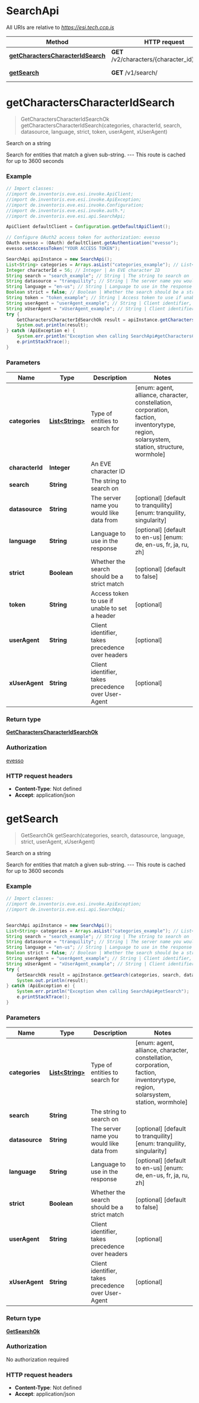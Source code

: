 # SearchApi

All URIs are relative to *https://esi.tech.ccp.is*

Method | HTTP request | Description
------------- | ------------- | -------------
[**getCharactersCharacterIdSearch**](SearchApi.md#getCharactersCharacterIdSearch) | **GET** /v2/characters/{character_id}/search/ | Search on a string
[**getSearch**](SearchApi.md#getSearch) | **GET** /v1/search/ | Search on a string


<a name="getCharactersCharacterIdSearch"></a>
# **getCharactersCharacterIdSearch**
> GetCharactersCharacterIdSearchOk getCharactersCharacterIdSearch(categories, characterId, search, datasource, language, strict, token, userAgent, xUserAgent)

Search on a string

Search for entities that match a given sub-string.  ---  This route is cached for up to 3600 seconds

### Example
```java
// Import classes:
//import de.inventoris.eve.esi.invoke.ApiClient;
//import de.inventoris.eve.esi.invoke.ApiException;
//import de.inventoris.eve.esi.invoke.Configuration;
//import de.inventoris.eve.esi.invoke.auth.*;
//import de.inventoris.eve.esi.api.SearchApi;

ApiClient defaultClient = Configuration.getDefaultApiClient();

// Configure OAuth2 access token for authorization: evesso
OAuth evesso = (OAuth) defaultClient.getAuthentication("evesso");
evesso.setAccessToken("YOUR ACCESS TOKEN");

SearchApi apiInstance = new SearchApi();
List<String> categories = Arrays.asList("categories_example"); // List<String> | Type of entities to search for
Integer characterId = 56; // Integer | An EVE character ID
String search = "search_example"; // String | The string to search on
String datasource = "tranquility"; // String | The server name you would like data from
String language = "en-us"; // String | Language to use in the response
Boolean strict = false; // Boolean | Whether the search should be a strict match
String token = "token_example"; // String | Access token to use if unable to set a header
String userAgent = "userAgent_example"; // String | Client identifier, takes precedence over headers
String xUserAgent = "xUserAgent_example"; // String | Client identifier, takes precedence over User-Agent
try {
    GetCharactersCharacterIdSearchOk result = apiInstance.getCharactersCharacterIdSearch(categories, characterId, search, datasource, language, strict, token, userAgent, xUserAgent);
    System.out.println(result);
} catch (ApiException e) {
    System.err.println("Exception when calling SearchApi#getCharactersCharacterIdSearch");
    e.printStackTrace();
}
```

### Parameters

Name | Type | Description  | Notes
------------- | ------------- | ------------- | -------------
 **categories** | [**List&lt;String&gt;**](String.md)| Type of entities to search for | [enum: agent, alliance, character, constellation, corporation, faction, inventorytype, region, solarsystem, station, structure, wormhole]
 **characterId** | **Integer**| An EVE character ID |
 **search** | **String**| The string to search on |
 **datasource** | **String**| The server name you would like data from | [optional] [default to tranquility] [enum: tranquility, singularity]
 **language** | **String**| Language to use in the response | [optional] [default to en-us] [enum: de, en-us, fr, ja, ru, zh]
 **strict** | **Boolean**| Whether the search should be a strict match | [optional] [default to false]
 **token** | **String**| Access token to use if unable to set a header | [optional]
 **userAgent** | **String**| Client identifier, takes precedence over headers | [optional]
 **xUserAgent** | **String**| Client identifier, takes precedence over User-Agent | [optional]

### Return type

[**GetCharactersCharacterIdSearchOk**](GetCharactersCharacterIdSearchOk.md)

### Authorization

[evesso](../README.md#evesso)

### HTTP request headers

 - **Content-Type**: Not defined
 - **Accept**: application/json

<a name="getSearch"></a>
# **getSearch**
> GetSearchOk getSearch(categories, search, datasource, language, strict, userAgent, xUserAgent)

Search on a string

Search for entities that match a given sub-string.  ---  This route is cached for up to 3600 seconds

### Example
```java
// Import classes:
//import de.inventoris.eve.esi.invoke.ApiException;
//import de.inventoris.eve.esi.api.SearchApi;


SearchApi apiInstance = new SearchApi();
List<String> categories = Arrays.asList("categories_example"); // List<String> | Type of entities to search for
String search = "search_example"; // String | The string to search on
String datasource = "tranquility"; // String | The server name you would like data from
String language = "en-us"; // String | Language to use in the response
Boolean strict = false; // Boolean | Whether the search should be a strict match
String userAgent = "userAgent_example"; // String | Client identifier, takes precedence over headers
String xUserAgent = "xUserAgent_example"; // String | Client identifier, takes precedence over User-Agent
try {
    GetSearchOk result = apiInstance.getSearch(categories, search, datasource, language, strict, userAgent, xUserAgent);
    System.out.println(result);
} catch (ApiException e) {
    System.err.println("Exception when calling SearchApi#getSearch");
    e.printStackTrace();
}
```

### Parameters

Name | Type | Description  | Notes
------------- | ------------- | ------------- | -------------
 **categories** | [**List&lt;String&gt;**](String.md)| Type of entities to search for | [enum: agent, alliance, character, constellation, corporation, faction, inventorytype, region, solarsystem, station, wormhole]
 **search** | **String**| The string to search on |
 **datasource** | **String**| The server name you would like data from | [optional] [default to tranquility] [enum: tranquility, singularity]
 **language** | **String**| Language to use in the response | [optional] [default to en-us] [enum: de, en-us, fr, ja, ru, zh]
 **strict** | **Boolean**| Whether the search should be a strict match | [optional] [default to false]
 **userAgent** | **String**| Client identifier, takes precedence over headers | [optional]
 **xUserAgent** | **String**| Client identifier, takes precedence over User-Agent | [optional]

### Return type

[**GetSearchOk**](GetSearchOk.md)

### Authorization

No authorization required

### HTTP request headers

 - **Content-Type**: Not defined
 - **Accept**: application/json

